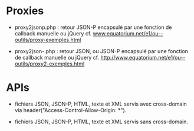 Proxies
========

* proxy2jsonp.php : retour JSON-P encapsulé par une fonction de callback manuelle ou jQuery
cf. www.equatorium.net/e1/ou--outils/proxy-exemples.html

* proxy2json-.php : retour JSON, ou JSON-P encapsulé par une fonction de callback manuelle ou jQuery
cf. http://www.equatorium.net/e1/ou--outils/proxy2-exemples.html


APIs
========

* fichiers JSON, JSON-P, HTML, texte et XML servis avec cross-domain via header("Access-Control-Allow-Origin: *").

* fichiers JSON, JSON-P, HTML, texte et XML servis sans cross-domain.